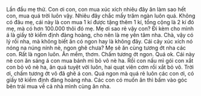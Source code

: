 Lần đầu mẹ thử. Con ơi con, con mua xúc xích nhiêu đây ăn làm sao hết con, mua quá trời luôn vậy. Nhiêu đây chắc mấy trăm ngàn luôn quá. Không có đâu mẹ, cái này là con mua 1 kí được tặng thêm 1 kí, tổng cộng là 2 kí đó mẹ, mà có hơn 100.000 thôi đó mẹ. Mẹ ơi sao rẻ vậy con? Đi kèm cho mình á là giấy tờ kiểm định đàng hoàng, cho nên là mẹ yên tâm nha. Chà, vậy có lý rồi nha, mà không biết ăn có ngon hay là không đây. Cái cây xúc xích nó nóng na núng nính nè, ngon ghê chưa? Mẹ sẽ ăn cùng tương ớt nha các con. Rất là ngon luôn. Ăn mềm, thơm. Chấm tương ớt ngon. Quá ok. Cái này nè con ăn sáng á con mua bánh mì bỏ vô nè ha. Rồi con nấu mì gói con xắt con bỏ vô nè ha, ăn quá tuyệt vời luôn, hai quạt viên cơm rồi xắt bỏ vô. Trời ơi, chấm tương ớt vô đã ghê á con. Quá ngon mà quá rẻ luôn các con ơi, có giấy tờ kiểm định đàng hoàng nha. Các con có muốn ăn thì bấm vào góc bên trái mua về cả nhà mình cùng ăn nha.
